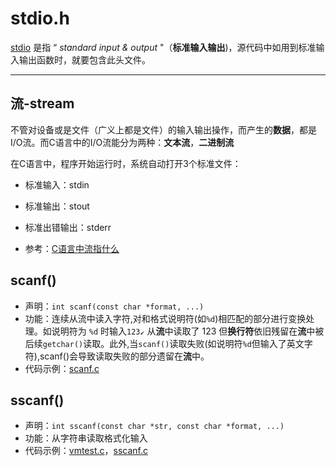 # stdio.h

[stdio](https://baike.baidu.com/item/stdio.h/9637809?fr=aladdin) 是指 “ *standard input & output* "（**标准输入输出**)，源代码中如用到标准输入输出函数时，就要包含此头文件。


-------------

## 流-stream
不管对设备或是文件（广义上都是文件）的输入输出操作，而产生的**数据**，都是I/O流。而C语言中的I/O流能分为两种：**文本流**，**二进制流**

在C语言中，程序开始运行时，系统自动打开3个标准文件：
- 标准输入：stdin
- 标准输出：stout
- 标准出错输出：stderr



- 参考：[C语言中流指什么](https://zhidao.baidu.com/question/513394569.html?qbl=relate_question_0&word=c%D3%EF%D1%D4%20%C1%F7)

## scanf()
- 声明：`int scanf(const char *format, ...)`
- 功能：连续从流中读入字符,对和格式说明符(如`%d`)相匹配的部分进行变换处理。如说明符为 `%d` 时输入`123↙` 从**流**中读取了 123 但**换行符**依旧残留在**流**中被后续`getchar()`读取。此外,当`scanf()`读取失败(如说明符`%d`但输入了英文字符),scanf()会导致读取失败的部分遗留在**流**中。
- 代码示例：[scanf.c](https://github.com/SouthBegonia/Codes_2018/blob/master/Pointer/scanf.c)

## sscanf()
- 声明：`int sscanf(const char *str, const char *format, ...)`
- 功能：从字符串读取格式化输入
- 代码示例：[vmtest.c](https://github.com/SouthBegonia/Codes_2018/blob/master/Pointer/vmtest.c)，[sscanf.c](https://github.com/SouthBegonia/Codes_2018/blob/master/Pointer/sscanf.c)


